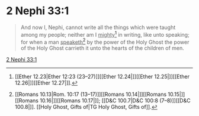 # 2 Nephi 33:1

> And now I, Nephi, cannot write all the things which were taught among my people; neither am I <u>mighty</u>[^a] in writing, like unto speaking; for when a man <u>speaketh</u>[^b] by the power of the Holy Ghost the power of the Holy Ghost carrieth it unto the hearts of the children of men.

[2 Nephi 33:1](https://www.churchofjesuschrist.org/study/scriptures/bofm/2-ne/33?lang=eng&id=p1#p1)


[^a]: [[Ether 12.23|Ether 12:23 (23–27)]][[Ether 12.24|]][[Ether 12.25|]][[Ether 12.26|]][[Ether 12.27|]].  
[^b]: [[Romans 10.13|Rom. 10:17 (13–17)]][[Romans 10.14|]][[Romans 10.15|]][[Romans 10.16|]][[Romans 10.17|]]; [[D&C 100.7|D&C 100:8 (7–8)]][[D&C 100.8|]]. [[Holy Ghost, Gifts of|TG Holy Ghost, Gifts of]].  
